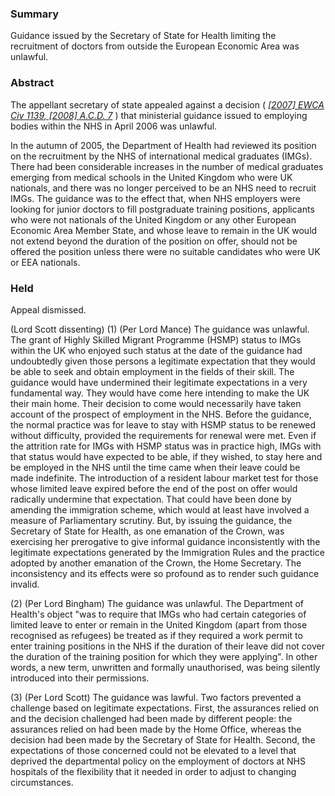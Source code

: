 ### Summary

Guidance issued by the Secretary of State for Health limiting the recruitment of doctors from outside the European Economic Area was unlawful.

### Abstract

The appellant secretary of state appealed against a decision ( _[[2007] EWCA Civ 1139, [2008] A.C.D. 7](https://uk.westlaw.com/Document/I9A89FE508F5111DC9C26E9F078BBCACB/View/FullText.html?originationContext=document&transitionType=DocumentItem&ppcid=cb266a848bfe44aa8b5dad047181442c&contextData=(sc.Default))_ ) that ministerial guidance issued to employing bodies within the NHS in April 2006 was unlawful.

In the autumn of 2005, the Department of Health had reviewed its position on the recruitment by the NHS of international medical graduates (IMGs). There had been considerable increases in the number of medical graduates emerging from medical schools in the United Kingdom who were UK nationals, and there was no longer perceived to be an NHS need to recruit IMGs. The guidance was to the effect that, when NHS employers were looking for junior doctors to fill postgraduate training positions, applicants who were not nationals of the United Kingdom or any other European Economic Area Member State, and whose leave to remain in the UK would not extend beyond the duration of the position on offer, should not be offered the position unless there were no suitable candidates who were UK or EEA nationals.

### Held

Appeal dismissed.

(Lord Scott dissenting) (1) (Per Lord Mance) The guidance was unlawful. The grant of Highly Skilled Migrant Programme (HSMP) status to IMGs within the UK who enjoyed such status at the date of the guidance had undoubtedly given those persons a legitimate expectation that they would be able to seek and obtain employment in the fields of their skill. The guidance would have undermined their legitimate expectations in a very fundamental way. They would have come here intending to make the UK their main home. Their decision to come would necessarily have taken account of the prospect of employment in the NHS. Before the guidance, the normal practice was for leave to stay with HSMP status to be renewed without difficulty, provided the requirements for renewal were met. Even if the attrition rate for IMGs with HSMP status was in practice high, IMGs with that status would have expected to be able, if they wished, to stay here and be employed in the NHS until the time came when their leave could be made indefinite. The introduction of a resident labour market test for those whose limited leave expired before the end of the post on offer would radically undermine that expectation. That could have been done by amending the immigration scheme, which would at least have involved a measure of Parliamentary scrutiny. But, by issuing the guidance, the Secretary of State for Health, as one emanation of the Crown, was exercising her prerogative to give informal guidance inconsistently with the legitimate expectations generated by the Immigration Rules and the practice adopted by another emanation of the Crown, the Home Secretary. The inconsistency and its effects were so profound as to render such guidance invalid. 

(2) (Per Lord Bingham) The guidance was unlawful. The Department of Health's object "was to require that IMGs who had certain categories of limited leave to enter or remain in the United Kingdom (apart from those recognised as refugees) be treated as if they required a work permit to enter training positions in the NHS if the duration of their leave did not cover the duration of the training position for which they were applying". In other words, a new term, unwritten and formally unauthorised, was being silently introduced into their permissions. 

(3) (Per Lord Scott) The guidance was lawful. Two factors prevented a challenge based on legitimate expectations. First, the assurances relied on and the decision challenged had been made by different people: the assurances relied on had been made by the Home Office, whereas the decision had been made by the Secretary of State for Health. Second, the expectations of those concerned could not be elevated to a level that deprived the departmental policy on the employment of doctors at NHS hospitals of the flexibility that it needed in order to adjust to changing circumstances.